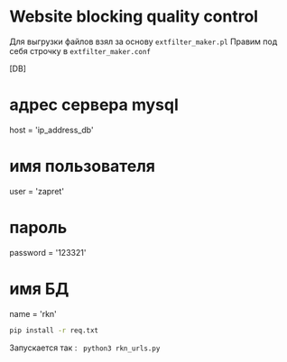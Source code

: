 # Website blocking quality control
Для выгрузки файлов взял за основу ```extfilter_maker.pl```
Правим под себя строчку в ```extfilter_maker.conf```

[DB]
# адрес сервера mysql
host = 'ip_address_db'
# имя пользователя
user = 'zapret'
# пароль
password = '123321'
# имя БД
name = 'rkn'

```sh
pip install -r req.txt
```
Запускается так : ``` python3 rkn_urls.py```
